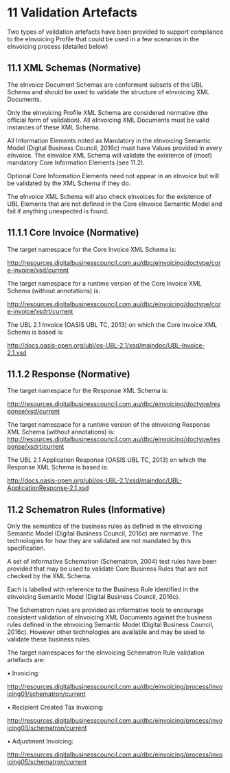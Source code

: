 # 11 Validation Artefacts 

Two types of validation artefacts have been provided to support compliance to the eInvoicing Profile that could be used in a few scenarios in the eInvoicing process (detailed below) 

## 11.1 XML Schemas (Normative) 

The eInvoice Document Schemas are conformant subsets of the UBL Schema and should be used to validate the structure of eInvoicing XML Documents. 

Only the eInvoicing Profile XML Schema are considered normative (the official form of validation). All eInvoicing XML Documents must be valid instances of these XML Schema. 

All Information Elements noted as Mandatory in the eInvoicing Semantic Model (Digital Business Council, 2016c) must have Values provided in every eInvoice. The eInvoice XML Schema will validate the existence of (most) mandatory Core Information Elements (see 11.2). 

Optional Core Information Elements need not appear in an eInvoice but will be validated by the XML Schema if they do. 

The eInvoice XML Schema will also check eInvoices for the existence of UBL Elements that are not defined in the Core eInvoice Semantic Model and fail if anything unexpected is found. 


## 11.1.1 Core Invoice (Normative) 

The target namespace for the Core Invoice XML Schema is: 

http://resources.digitalbusinesscouncil.com.au/dbc/einvoicing/doctype/core-invoice/xsd/current 

The target namespace for a runtime version of the Core Invoice XML Schema (without annotations) is: 

http://resources.digitalbusinesscouncil.com.au/dbc/einvoicing/doctype/core-invoice/xsdrt/current 

The UBL 2.1 Invoice (OASIS UBL TC, 2013) on which the Core Invoice XML Schema is based is: 

http://docs.oasis-open.org/ubl/os-UBL-2.1/xsd/maindoc/UBL-Invoice-2.1.xsd 


## 11.1.2 Response (Normative) 

The target namespace for the Response XML Schema is: 

http://resources.digitalbusinesscouncil.com.au/dbc/einvoicing/doctype/response/xsd/current 

The target namespace for a runtime version of the eInvoicing Response XML Schema (without annotations) is: http://resources.digitalbusinesscouncil.com.au/dbc/einvoicing/doctype/response/xsdrt/current 

The UBL 2.1 Application Response (OASIS UBL TC, 2013) on which the Response XML Schema is based is: 

http://docs.oasis-open.org/ubl/os-UBL-2.1/xsd/maindoc/UBL-ApplicationResponse-2.1.xsd 

## 11.2 Schematron Rules (Informative) 

Only the semantics of the business rules as defined in the eInvoicing Semantic Model (Digital Business Council, 2016c) are normative. The technologies for how they are validated are not mandated by this specification. 

A set of informative Schematron (Schematron, 2004) test rules have been provided that may be used to validate Core Business Rules that are not checked by the XML Schema. 

Each is labelled with reference to the Business Rule identified in the eInvoicing Semantic Model (Digital Business Council, 2016c). 

The Schematron rules are provided as informative tools to encourage consistent validation of eInvoicing XML Documents against the business rules defined in the eInvoicing Semantic Model (Digital Business Council, 2016c). However other technologies are available and may be used to validate these business rules. 

The target namespaces for the eInvoicing Schematron Rule validation artefacts are: 
    
   • Invoicing: 
  
  http://resources.digitalbusinesscouncil.com.au/dbc/einvoicing/process/invoicing01/schematron/current 
    
   • Recipient Created Tax Invoicing:
   
   http://resources.digitalbusinesscouncil.com.au/dbc/einvoicing/process/invoicing03/schematron/current 
    
   • Adjustment Invoicing: 
  
  http://resources.digitalbusinesscouncil.com.au/dbc/einvoicing/process/invoicing05/schematron/current 

